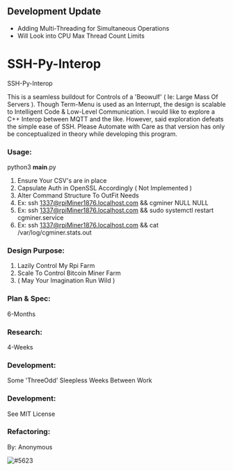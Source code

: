 ## Development Update
- Adding Multi-Threading for Simultaneous Operations
- Will Look into CPU Max Thread Count Limits

# SSH-Py-Interop
SSH-Py-Interop

This is a seamless buildout for Controls of a 'Beowulf' ( Ie: Large Mass Of Servers ). Though Term-Menu is used as an Interrupt, the design is scalable to Intelligent Code & Low-Level Communication. I would like to explore a C++ Interop between MQTT and the like. However, said exploration defeats the simple ease of SSH. Please Automate with Care as that version has only be conceptualized in theory while developing this program.

### Usage:
python3 __main__.py

1. Ensure Your CSV's are in place
2. Capsulate Auth in OpenSSL Accordingly ( Not Implemented )
3. Alter Command Structure To OutFit Needs
4. Ex: ssh 1337@rpiMiner1876.localhost.com && cgminer NULL NULL
5. Ex: ssh 1337@rpiMiner1876.localhost.com && sudo systemctl restart cgminer.service
6. Ex: ssh 1337@rpiMiner1876.localhost.com && cat /var/log/cgminer.stats.out

### Design Purpose:
1. Lazily Control My Rpi Farm
2. Scale To Control Bitcoin Miner Farm
3. ( May Your Imagination Run Wild )

### Plan & Spec:
6-Months

### Research:
4-Weeks

### Development:
Some 'ThreeOdd' Sleepless Weeks Between Work

### Development:
See MIT License

### Refactoring:
By: Anonymous

![#5623](https://dl.openseauserdata.com/cache/originImage/files/d3f1931fed73fee877980acf78b420b6.svg)


